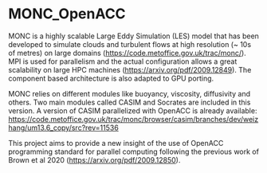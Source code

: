 # MONC_OpenACC

MONC is a highly scalable Large Eddy Simulation (LES) model that has been developed to simulate clouds and turbulent flows at high resolution (~ 10s of metres) on large domains (https://code.metoffice.gov.uk/trac/monc/).
MPI is used for parallelism and the actual configuration allows a great scalability on large HPC machines (https://arxiv.org/pdf/2009.12849). The component based architecture is also adapted to GPU porting.

MONC relies on different modules like buoyancy, viscosity, diffusivity and others. Two main modules called CASIM and Socrates are included in this version.
A version of CASIM parallelized with OpenACC is already available: https://code.metoffice.gov.uk/trac/monc/browser/casim/branches/dev/weizhang/um13.6_copy/src?rev=11536

This project aims to provide a new insight of the use of OpenACC programming standard for parallel computing following the previous work of Brown et al 2020 (https://arxiv.org/pdf/2009.12850).
